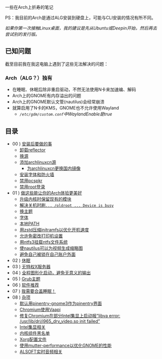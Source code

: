 一些在Arch上折寿的笔记

PS：我目前的Arch是通过ALG安装到硬盘上，可能与CLI安装的情况有所不同。

*如果你第一次接触Linux桌面，我的建议是先从Ubuntu或Deepin开始，然后再去尝试别的发行版。*

## 已知问题
截至目前我在我这电脑上遇到了这些无法解决的问题：

### Arch（ALG？）独有
* 在睡眠、休眠后除非重启驱动，不然无法使用N卡来加速编、解码
* Arch上的GNOME有内存溢出的问题
* Arch上的GNOME默认文管(nautilus)会经常崩溃
* 就算启用了N卡的KMS，GNOME也不允许使用Wayland
    * *`/etc/gdm/custom.conf`中WaylandEnable是true*

## 目录
* 00 ) [安装后要做的事](./00-after-install.md)
    * [卸载reflector](./00-after-install.md#卸载reflector)
    * [换源](./00-after-install.md#换源)
    * [添加archlinuxcn源](./00-after-install.md#添加archlinuxcn源)
        * [为archlinuxcn更换国内镜像](./00-after-install.md#为archlinuxcn更换国内镜像源)
    * [安装字体和防火墙](./00-after-install.md#安装cjk字体和防火墙)
    * [禁用pcspkr](./00-after-install.md#禁用pcspkr)
    * [禁用root登录](./00-after-install.md#禁用root登录)
* 01 ) [做这些能让你的Arch体验更美好](./01-qol-changes.md)
    * [升级内核时保留现有的模块](./01-qol-changes.md#保留我现在的内核模块)
    * [解决关机时刷`... /oldroot ... Device is busy`](./01-qol-changes.md#不要在关机的时候卸载所有文件系统)
    * [换主题](./01-qol-changes.md#换主题)
    * [字体](./01-qol-changes.md#字体)
    * [本地PATH](./01-qol-changes.md#本地path)
    * [用zstd压缩initramfs以优化开机速度](./01-qol-changes.md#用zstd压缩initramfs以优化开机速度)
    * [允许免密改打印机设置](./01-qol-changes.md#允许免密码改打印机设置)
    * [用ntfs3挂载ntfs文件系统](./01-qol-changes.md#默认用内核的ntfs3来挂载ntfs文件系统)
    * [使nautilus可以为视频生成缩略图](./01-qol-changes.md#使nautilus可以为视频生成缩略图)
    * [避免自己被锁在自己账户外面](./01-qol-changes.md#避免自己被锁在自己账户外面)
* 02 ) [休眠](./01-hibernate.md)
* 03 ) [无特权X服务器](./01-rootless-X.md)
* 04 ) [全程图形化启动，避免无意义的输出](./01-graphical-boot.md)
* 05 ) [Grub主题](./01-grub-theme.md)
* 06 ) [软件推荐](./02-software.md)
* 07 ) [我需要合盖睡眠！](./03-i-need-auto-suspend.md)
* 08 ) [杂项](./99-misc.md)
    * [默认用pinentry-gnome3作为pinentry界面](./99-misc.md#默认用pinentry-gnome3作为pinentry界面)
    * [Chromium使用Vaapi](./99-misc.md#chromium使用vaapi)
    * [修复Chromium在部分Intel集显上启动报“libva error: /usr/lib/dri/i965_drv_video.so init failed”](./99-misc.md#修复chromium在部分intel集显上启动报libva-error-usrlibdrii965drvvideoso-init-failed)
    * [Intel集显相关](./99-misc.md#intel集显相关)
    * [内核组件黑名单](./99-misc.md#内核组件黑名单)
    * [Xorg配置文件](./99-misc.md#xorg配置文件)
    * [使用mutter-performance以优化GNOME的性能](./99-misc.md#aur-mutter-performance)
    * [ALSOFT实时音频相关](./99-misc.md#alsoft实时音频相关)